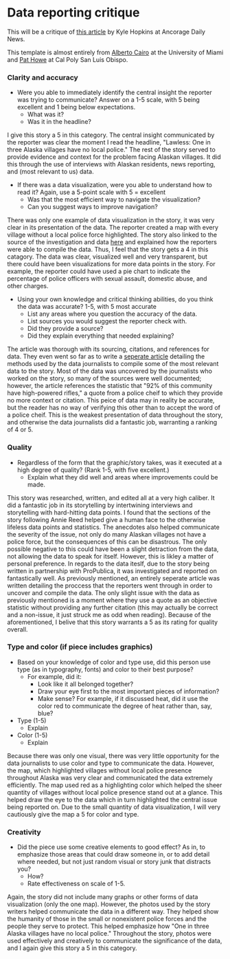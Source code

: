 # Data reporting critique

This will be a critique of [this article](https://www.adn.com/alaska-news/lawless/2019/05/16/lawless-one-in-three-alaska-villages-have-no-local-police/) by Kyle Hopkins at Ancorage Daily News.

This template is almost entirely from [Alberto Cairo](https://twitter.com/albertocairo) at the University of Miami and [Pat Howe](https://twitter.com/pchowe?lang=en) at Cal Poly San Luis Obispo.

### Clarity and accuracy

* Were you able to immediately identify the central insight the reporter was trying to communicate? Answer on a 1-5 scale, with 5 being excellent and 1 being below expectations. 
   * What was it?
   * Was it in the headline?

I give this story a 5 in this category. The central insight communicated by the reporter was clear the moment I read the headline, "Lawless: One in three Alaska villages have no local police." The rest of the story served to provide evidence and context for the problem facing Alaskan villages. It did this through the use of interviews with Alaskan residents, news reporting, and (most relevant to us) data.

 
* If there was a data visualization, were you able to understand how to read it? Again, use a 5-point scale with 5 = excellent
   * Was that the most efficient way to navigate the visualization? 
   * Can you suggest ways to improve navigation?

There was only one example of data visualization in the story, it was very clear in its presentation of the data. The reporter created a map with every village without a local police force highlighted. The story also linked to the source of the investigation and data [here](https://www.adn.com/alaska-news/lawless/2019/05/16/how-we-tallied-alaska-communities-without-local-law-enforcement/) and explained how the reporters were able to compile the data. Thus, I feel that the story gets a 4 in this catagory. The data was clear, visualized well and very transparent, but there could have been visualizations for more data points in the story. For example, the reporter could have used a pie chart to indicate the percentage of police officers with sexual assault, domestic abuse, and other charges.

* Using your own knowledge and critical thinking abilities, do you think the data was accurate? 1-5, with 5 most accurate
   * List any areas where you question the accuracy of the data.
   * List sources you would suggest the reporter check with. 
   * Did they provide a source?
   * Did they explain everything that needed explaining?

The article was thorough with its sourcing, citations, and references for data. They even went so far as to write a [seperate article](https://www.adn.com/alaska-news/lawless/2019/05/16/how-we-tallied-alaska-communities-without-local-law-enforcement/) detailing the methods used by the data journalists to compile some of the most relevant data to the story. Most of the data was uncovered by the journalists who worked on the story, so many of the sources were well documented; however, the article references the statistic that "92% of this community have high-powered rifles," a quote from a police cheif to which they provide no more context or citation. This peice of data may in reality be accurate, but the reader has no way of verifying this other than to accept the word of a police cheif. This is the weakest presentation of data throughout the story, and otherwise the data journalists did a fantastic job, warranting a ranking of 4 or 5.

### Quality

* Regardless of the form that the graphic/story takes, was it executed at a high degree of quality? (Rank 1-5, with five excellent.)
   * Explain what they did well and areas where improvements could be made.
 
This story was researched, written, and edited all at a very high caliber. It did a fantastic job in its storytelling by intertwining interviews and storytelling with hard-hitting data points. I found that the sections of the story following Annie Reed helped give a human face to the otherwise lifeless data points and statistics. The anecdotes also helped communicate the severity of the issue, not only do many Alaskan villages not have a police force, but the consequences of this can be disastrous. The only possible negative to this could have been a slight detraction from the data, not allowing the data to speak for itself. However, this is likley a matter of personal preference. In regards to the data iteslf, due to the story being written in partnership with ProPublica, it was investigated and reported on fantastically well. As previously mentioned, an entirely seperate article was written detailing the proccess that the reporters went through in order to uncover and compile the data. The only slight issue with the data as previously mentioned is a moment where they use a quote as an objective statistic without providing any further citation (this may actually be correct and a non-issue, it just struck me as odd when reading). Because of the aforementioned, I belive that this story warrants a 5 as its rating for quality overall.


### Type and color (if piece includes graphics)

* Based on your knowledge of color and type use, did this person use type (as in typography, fonts) and color to their best purpose?
   * For example, did it: 
       * Look like it all belonged together?
       * Draw your eye first to the most important pieces of information?
       * Make sense? For example, if it discussed heat, did it use the color red to communicate the degree of heat rather than, say, blue?
* Type (1-5)
   * Explain
* Color (1-5)
   * Explain

Because there was only one visual, there was very little opportunity for the data journalists to use color and type to communicate the data. However, the map, which highlighted villages without local police presence throughout Alaska was very clear and communicated the data extremely efficiently. The map used red as a highlighting color which helped the sheer quantity of villages without local police presence stand out at a glance. This helped draw the eye to the data which in turn highlighted the central issue being reported on. Due to the small quantity of data visualization, I will very cautiously give the map a 5 for color and type.

   
### Creativity

* Did the piece use some creative elements to good effect? As in, to emphasize those areas that could draw someone in, or to add detail where needed, but not just random visual or story junk that distracts you?
   * How?
   * Rate effectiveness on scale of 1-5.
 
Again, the story did not include many graphs or other forms of data visualization (only the one map). However, the photos used by the story writers helped communicate the data in a different way. They helped show the humanity of those in the small or nonexistent police forces and the people they serve to protect. This helped emphasize how "One in three Alaska villages have no local police." Throughout the story, photos were used effectively and creatively to communicate the significance of the data, and I again give this story a 5 in this category.
